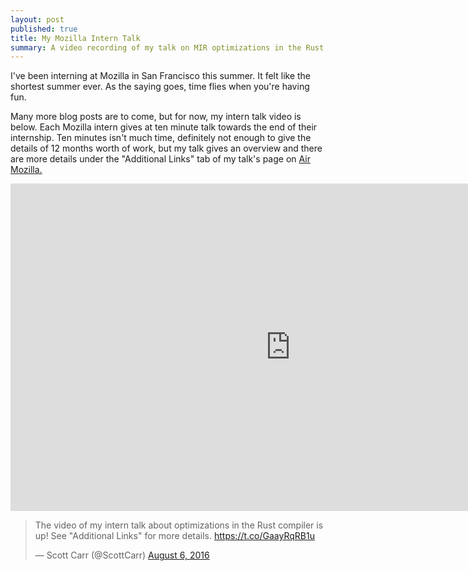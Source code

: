 ```yaml
---
layout: post
published: true
title: My Mozilla Intern Talk
summary: A video recording of my talk on MIR optimizations in the Rust compiler from Mozilla San Francisco
---
```


I've been interning at Mozilla in San Francisco this summer.  It felt
like the shortest summer ever. As the saying goes, time flies when you're
having fun.  

Many more blog posts are to come, but for now, my intern talk video is below.
Each Mozilla intern gives at ten minute talk towards the end of their
internship.  Ten minutes isn't much time, definitely not enough to give the
details of 12 months worth of work, but my talk gives an overview and there are
more details under the "Additional Links" tab of my talk's page on [Air
Mozilla.](https://air.mozilla.org/making-mir-fly/)

<iframe src="https://air.mozilla.org/making-mir-fly/video/" width="896" height="524" frameborder="0" allowfullscreen></iframe>

<blockquote class="twitter-tweet" data-lang="en"><p lang="en" dir="ltr">The video of my intern talk about optimizations in the Rust compiler is up! See &quot;Additional Links&quot; for more details. <a href="https://t.co/GaayRqRB1u">https://t.co/GaayRqRB1u</a></p>&mdash; Scott Carr (@ScottCarr) <a href="https://twitter.com/ScottCarr/status/761786898117304320">August 6, 2016</a></blockquote>
<script async src="//platform.twitter.com/widgets.js" charset="utf-8"></script>
